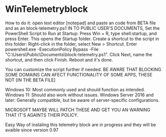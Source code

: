 # WinTelemetryblock
How to do it:
open text editor [notepad] and paste an code from BETA file and as an block-telemetry.ps1 IN TO PUBLIC USER'S DOCUMENTS, Set the PowerShell Script to Run at Startup:
Press Win + R, type shell:startup, and press Enter. This opens the Startup folder.
    Create a shortcut to the script in this folder:
        Right-click in the folder, select New > Shortcut.
        Enter powershell.exe -ExecutionPolicy Bypass -File "C:\Users\Public\Documents\block-telemetry.ps1".
        Click Next, name the shortcut, and then click Finish.
Reboot and it's done.

You can customize the script further if needed. 
BE AWARE THAT BLOCKING SOME DOMAINS CAN AFECT FUNCTIONALITY OF SOME APPS, THESE NOT [IN THE BETA FILE]

Windows 10: Most commonly used and should function as intended.
Windows 11: Should also work without issues.
Windows Server 2016 and later: Generally compatible, but be aware of server-specific configurations.


MICROSOFT MAYBE WILL PATCH THESE AND GET YOU AN WARNING THAT IT'S AGAINTS THEIR POLICY.


Easy Way of instaling this telemetry block are in progress and they will be avaible since version 0.97
